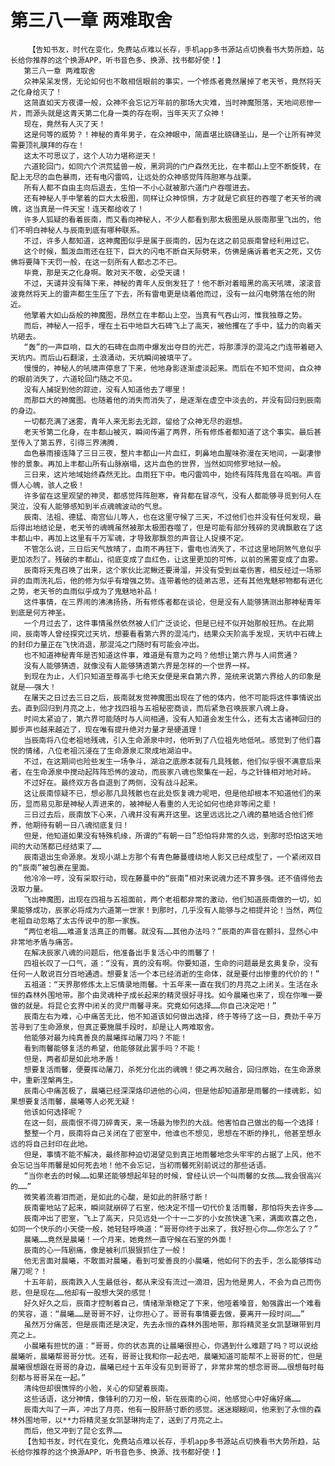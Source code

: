 # 第三八一章 两难取舍
        【告知书友，时代在变化，免费站点难以长存，手机app多书源站点切换看书大势所趋，站长给你推荐的这个换源APP，听书音色多、换源、找书都好使！】
       第三八一章 两难取舍
       众神呆呆发愣，无论如何也不敢相信眼前的事实，一个修炼者竟然屠掉了老天爷，竟然将天之化身给灭了！
       这简直如天方夜谭一般，众神不会忘记万年前的那场大灾难，当时神魔殒落，天地间悲惨一片，而源头就是这青天第二化身一类的存在啊，当年天灭了众神！
       现在，竟然有人灭了天！
       这是何等的威势？！神秘的青年男子，在众神眼中，简直堪比磅礴圣山，是一个让所有神灵需要顶礼膜拜的存在！
       这太不可思议了，这个人功力堪称逆天！
       六道轮回门，如同六个洪荒猛兽一般，黑洞洞的门户森然无比，在丰都山上空不断旋转，在配上无尽的血色暴雨，还有电闪雷鸣，让远处的众神感觉阵阵胆寒与战栗。
       所有人都不自由主向后退去，生怕一不小心就被那六道门户吞噬进去。
       还有神秘人手中擎着的巨大太极图，同样让众神惊惧，方才就是它疯狂的吞噬了老天爷的魂魄，这当真是一件天宝！连天都给收了！
       许多人狐疑的看着辰南，而又看向神秘人，不少人都看到那太极图是从辰南那里飞出的，他们不明白神秘人与辰南到底有哪种联系。
       不过，许多人都知道，这神魔图似乎是属于辰南的，因为在这之前见辰南曾经利用过它。
       这个时候，瓢泼血雨还在狂下，巨大的闪电不断自天际劈来，仿佛是痛诉着老天之死，又仿佛将要降下天罚一般，在这一刻所有人都忐忑不已。
       毕竟，那是天之化身啊。敢对天不敬，必受天谴！
       不过，天谴并没有降下来，神秘的青年人反倒发狂了！他不断对着暗黑的高天吼啸，滚滚音波竟然将天上的雷声都生生压了下去，所有雷电更是绕着他而过，没有一丝闪电劈落在他的附近。
       他擎着大如山岳般的神魔图，昂然立在丰都山上空。当真有气吞山河，惟我独尊之势。
       而后，神秘人一招手，埋在土石中地巨大石碑飞上了高天，被他攫在了手中，猛力的向着天坑砸去。
       “轰”的一声巨响，巨大的石碑在血雨中爆发出夺目的光芒，将那漂浮的混沌之门连带着砸入天坑内。而后山石翻滚，土浪涌动，天坑瞬间被填平了。
       慢慢的，神秘人的吼啸声停息了下来，他地身影逐渐虚淡起来。而后在不知不觉间，自众神的眼前消失了，六道轮回门随之不见。
       没有人捕捉到他的踪迹，没有人知道他去了哪里！
       而那巨大的神魔图。也随着他的消失而消失了，是逐渐在虚空中淡去的，并没有回归到辰南的身边。
       一切都充满了迷雾，青年人来无影去无踪，留给了众神无尽的遐想。
       老天爷第二化身，在丰都山被灭，瞬间传遍了两界，所有修炼者都知道了这个事实。最后甚至传入了第五界，引得三界沸腾.
       血色暴雨接连降了三日三夜，整片丰都山一片血红，刺鼻地血腥味弥漫在天地间，一副凄惨惨的景象。再加上丰都山所有山脉崩塌，这片血色的世界，当然如同修罗地狱一般。
       三日来，这片地域始终森然无比。血雨狂下中。电闪雷鸣中，始终有阵阵鬼音在呜咽。声音慑人心魄，骇人之极！
       许多留在这里观望的神灵，都感觉阵阵胆寒，脊背都在冒凉气，没有人都能够寻觅到何人在哭泣，没有人能够感知到半点魂魄波动的气息。
       辰南、法祖、德猛、南宫仙儿等人，也在这里守候了三天，不过他们也并没有任何发现，最后得出地结论是，老天爷的魂魄虽然被那太极图吞噬了，但是可能有部分残碎的灵魂飘散在了这丰都山中，再加上这里有千万军魂，才导致那飘忽的声音让人捉摸不定。
       不管怎么说，三日后天气放晴了，血雨不再狂下，雷电也消失了，不过这里地阴煞气息似乎更加浓烈了。残破的丰都山，彻底变成了血红色，让这里更加的可怖，以前的黑雾变成了血雾。
       辰南将天鬼召唤了出来，这个家伙比泥鳅还要滑溜，并没有受到丝毫伤害，相反经过一场邪异的血雨洗礼后，他的修为似乎有增强之势。连带着他的徒弟古思，还有其他鬼魅邪物都有进化之势，老天爷的血雨似乎成为了鬼魅地补品！
       这件事情，在三界闹的沸沸扬扬，所有修炼者都在谈论，但是没有人能够猜测出那神秘青年到底是何方神圣。
       一个月过去了，这件事情虽然依然被人们广泛谈论，但是已经不似开始那般狂热。在此期间，辰南等人曾经探究过天坑，想要看看第六界的混沌门，结果众天阶高手发现，天坑中石碑上的封印力量正在飞快消退，那混沌之门随时有可能会冲出。
       也不知道神秘青年是否知道这件事，难道是有意为之吗？他想让第六界与人间贯通？
       没有人能够猜透，就像没有人能够猜透第六界是怎样的一个世界一样。
       到现在为止，人们只知道至尊高手七绝天女便是来自第六界，笼统来说第六界给人的印象是就是——强大！
       在屠天之日过去三日之后，辰南就发觉神魔图出现在了他的体内，他不可能将这件事情说出去。直到回归到月亮之上，他才找四祖与五祖秘密商谈，而后紧急召唤辰家八魂上身。
       时间太紧迫了，第六界可能随时与人间相通，没有人知道会发生什么，还有太古诸神回归的脚步声也越来越近了，现在唯有提升绝对力量才是硬道理！
       当辰南将八位老祖地残魂，引入生命源泉中时，他听到了八位祖先地低吼。感觉到了他们喜悦的情绪，八位老祖沉浸在了生命源泉汇聚成地湖泊中。
       不过，在这期间也险些发生一场争斗，湖泊之底原本就有几具残骸，他们似乎很不满意后来者，在生命源泉中搅动起阵阵恐怖的波动，而辰家八魂也聚集在一起，与之针锋相对地对峙。
       不过好在。最终双方各自退到了两侧，没有战斗起来。
       这让辰南惊疑不已，想必那几具残骸也在此处恢复魂力呢吧，但是他却根本不知道他们的来历，显而易见那是神秘人弄进来的，被神秘人看重的人无论如何也绝非等闲之辈！
       三日过去后，辰南放下心来，八魂并没有离开这里。这里远远比之八魂的墓地适合他们修养，他期待有朝一日八魂彻底复归！
       但是，他知道如果没有特殊机缘，所谓的“有朝一日”恐怕将非常的久远，到那时恐怕这天地间的大动荡都已经结束了……
       辰南退出生命源泉。发现小湖上方那个有青色藤蔓缠绕地人影又已经成型了，一个紧闭双目的“辰南”被包裹在里面。
       他冷冷一哼，没有采取行动，现在藤蔓中的“辰南”相对来说魂力还不算多强。还不值得他去汲取力量。
       飞出神魔图，出现在四祖与五祖面前，两个老祖都非常的激动，他们知道辰南做的一切，如果能够成功，辰家必将成为六道第一世家！到那时，几乎没有人能够与之相提并论！当然，两位老祖自动忽略了太古传说中的那一家族。
       “两位老祖……难道复活真正的雨馨。就没有……其他办法吗？”辰南的声音在颤抖，显然心中非常地矛盾与痛苦。
       在解决辰家八魂的问题后，他准备出手复活心中的雨馨了！
       四祖长叹了一口气，道：“没有，真的没有啊。你要知道，生命的问题最是玄奥复杂，没有任何一人敢说百分百地通透。想要复活一个本已经消逝的生命体，就是要付出惨重的代价的！”
       五祖道：“天界那修炼太上忘情录地雨馨。十五年来一直在我们的月亮之上闭关。生活在永恒的森林外围地带。那个由灵魂种子成长起来的精灵很好寻找。如今晨曦也来了，现在你唯一要做的就是。将昆仑玄界中闭关的灵尸雨馨寻来。究竟如何选择……你自己决定吧！”
       辰南左右为难，心中痛苦无比，他不知道该如何做出选择，终于等待了这一日，费劲千辛万苦寻到了生命源泉，但真正要施展手段时，却是让人两难取舍。
       他能够对最为纯真善良的晨曦挥动屠刀吗？不能！
       看到雨馨能够复活的希望，他能够就此罢手吗？不能！
       但是，两者却是如此地矛盾！
       想要复活雨馨，便要挥动屠刀，杀死分化出的魂魄！使之再次融合，回归原始，在生命源泉中，重新涅槃再生。
       辰南心中痛苦极了，晨曦已经深深烙印进他的心间，但是他却知道那是雨馨的一缕魂影，如果想要复活雨馨，晨曦等人必死无疑！
       他该如何选择呢？
       在这一刻，辰南恨不得刀碎青天，来一场最为惨烈的大战。他害怕自己做出的每一个选择！
       整整一个月，辰南将自己关闭在了密室中，他谁也不想见，思想在不断的挣扎，他甚至想永远的将自己封印在此地。
       但是，事情不能不解决，最终那种迫切渴望见到真正地雨馨地念头牢牢的占据了上风，他不会忘记当年雨馨是如何死去地！他不会忘记，当初雨馨死别前说过的那些话语。
       “当你老去的时候……如果还能够想起年轻的时候，曾经认识一个叫雨馨的女孩……我会很高兴的……”
       微笑着流着泪而逝，是如此的心酸，是如此的肝肠寸断！
       辰南霍地站了起来，瞬间就崩碎了石室，他决定不惜一切代价复活雨馨，那怕将失去许多……
       辰南冲出了密室，飞上了高天，只见远处一个十一二岁的小女孩快速飞来，满面欢喜之色，如同一个快乐的小天使一般，她轻轻呼唤道：“哥哥你终于出来了，我好担心你……你怎么了？”
       晨曦……竟然是晨曦！一个月来，她竟然一直守候在石室的外面！
       辰南的心一阵剧痛，像是被利爪狠狠抓住了一般！
       他无言面对晨曦，不敢面对晨曦，看到可爱善良的小晨曦，他如何下的去手，怎么能够挥动屠刀呢？！
       十五年前，辰南跌入人生最低谷，都从来没有流过一滴泪，因为他是男人，不会为自己而伤悲，但是现在……他却有一股想大哭的感觉！
       好久好久之后，辰南才控制着自己，情绪渐渐稳定了下来，他哑着嗓音，勉强露出一个难看的笑容，道：“晨曦……是哥哥不好，让你担心了。哥哥有事情要去做，要离开一段时间……”
       虽然万分痛苦，但是辰南还是决定，先去永恒的森林外围地带，那将精灵圣女凯瑟琳带到月亮之上。
       小晨曦有担忧的道：“哥哥，你的状态真的让晨曦很担心，你遇到什么难题了吗？可以说给晨曦听，晨曦帮哥哥分忧。还有，哥哥让我和你一起去吧，晨曦知道可能帮不上哥哥的忙，但是晨曦很想跟在哥哥的身边，晨曦已经十五年没有见到哥哥了，非常非常的想念哥哥……很想每时每刻都与哥哥呆在一起。”
       清纯但却很憔悴的小脸，关心的仰望着辰南。
       这些话语，这分神情，像锋利的刀刃一般，斩在辰南的心间，他感觉心中好痛好痛……
       辰南大叫了一声，冲出了月亮，他有一股肝肠寸断的感觉。迷迷糊糊间，他来到了永恒的森林外围地带，以**力将精灵圣女凯瑟琳拘走了，送到了月亮之上。
       而后，他又冲到了昆仑玄界……
       【告知书友，时代在变化，免费站点难以长存，手机app多书源站点切换看书大势所趋，站长给你推荐的这个换源APP，听书音色多、换源、找书都好使！】